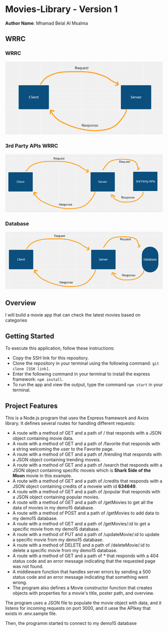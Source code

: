 # Movies-Library - Version 1

**Author Name**: Mhamad Belal Al Msalma

## WRRC
### WRRC
![web request response cycle](./assets/WRRC.PNG)
### 3rd Party APIs WRRC
![web request response cycle](./assets/3rd_Party_APIs_WRRC.PNG)
### Database
![web request response cycle](./assets/Database.PNG)

## Overview
I will build a movie app that can check the latest movies based on categories


## Getting Started
To execute this application, follow these instructions:

* Copy the SSH link for this repository.
* Clone the repository in your terminal using the following command: `git clone [SSH link]`.
* Enter the following command in your terminal to install the express framework: `npm install`.
* To run the app and view the output, type the command `npm start` in your terminal.

## Project Features
This is a Node.js program that uses the Express framework and Axios library.
It defines several routes for handling different requests:

* A route with a method of GET and a path of / that responds with a JSON object containing movie data.
* A route with a method of GET and a path of /favorite that responds with a string welcoming the user to the Favorite page.
* A route with a method of GET and a path of /trending that responds with a JSON object containing trending moveis.
* A route with a method of GET and a path of /search that responds with a JSON object containing specific moveis which is **Shark Side of the Moon** movie in this example.
* A route with a method of GET and a path of /credits that responds with a JSON object containing credits of a moveie with id **634649**.
* A route with a method of GET and a path of /popular that responds with a JSON object containing popular movies.
* A route with a method of GET and a path of /getMovies to get all the data of movies in my demo15 database.
* A route with a method of POST and a path of /getMovies to add data to my demo15 database.
* A route with a method of GET and a path of /getMovies/:id to get a specific movie from my demo15 database.
* A route with a method of PUT and a path of /updateMovie/:id to update a specific movie from my demo15 database.
* A route with a method of DELETE and a path of /deleteMovie/:id to delete a specific movie from my demo15 database.
* A route with a method of GET and a path of * that responds with a 404 status code and an error message indicating that the requested page was not found.
* A middleware function that handles server errors by sending a 500 status code and an error message indicating that something went wrong.
* The program also defines a Movie constructor function that creates objects with properties for a movie's title, poster path, and overview.


The program uses a JSON file to populate the movie object with data, and it listens for incoming requests on port 3000, and it uese the APIkey that exists in .env.sample file.

Then, the programm started to connect to my demo15 database